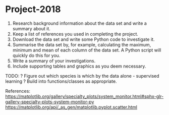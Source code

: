 # Project-2018

1. Research background information about the data set and write a summary about it.
1. Keep a list of references you used in completing the project.
1. Download the data set and write some Python code to investigate it.
1. Summarise the data set by, for example, calculating the maximum, minimum and mean of each column of the data set. A Python script will quickly do this for you.
1. Write a summary of your investigations.
1. Include supporting tables and graphics as you deem necessary.

TODO:
? Figure out which species is which by the data alone - supervised learning ?
Build into functions/classes as appropriate.

References:
https://matplotlib.org/gallery/specialty_plots/system_monitor.html#sphx-glr-gallery-specialty-plots-system-monitor-py
https://matplotlib.org/api/_as_gen/matplotlib.pyplot.scatter.html
